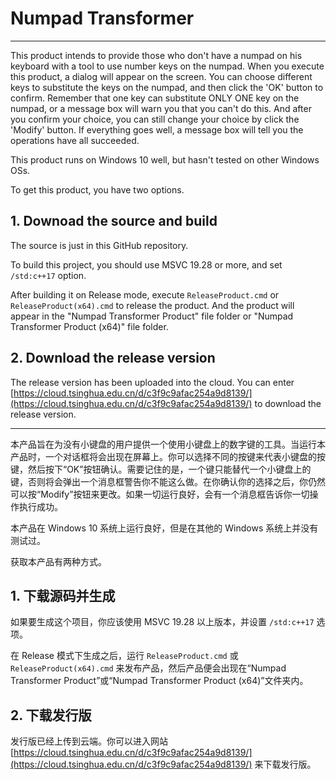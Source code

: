 # Numpad Transformer

---

This product intends to provide those who don't have a numpad on his keyboard with a tool to use number keys on the numpad. When you execute this product, a dialog will appear on the screen. You can choose different keys to substitute the keys on the numpad, and then click the 'OK' button to confirm. Remember that one key can substitute ONLY ONE key on the numpad, or a message box will warn you that you can't do this. And after you confirm your choice, you can still change your choice by click the 'Modify' button. If everything goes well, a message box will tell you the operations have all succeeded. 

This product runs on Windows 10 well, but hasn't tested on other Windows OSs.

To get this product, you have two options.

## 1. Downoad the source and build

The source is just in this GitHub repository.

To build this project, you should use MSVC 19.28 or more, and set `/std:c++17` option. 

After building it on Release mode, execute `ReleaseProduct.cmd` or `ReleaseProduct(x64).cmd` to release the product. And the product will appear in the "Numpad Transformer Product" file folder or "Numpad Transformer Product (x64)" file folder.

## 2. Download the release version

The release version has been uploaded into the cloud. You can enter [https://cloud.tsinghua.edu.cn/d/c3f9c9afac254a9d8139/](https://cloud.tsinghua.edu.cn/d/c3f9c9afac254a9d8139/) to download the release version.

---



本产品旨在为没有小键盘的用户提供一个使用小键盘上的数字键的工具。当运行本产品时，一个对话框将会出现在屏幕上。你可以选择不同的按键来代表小键盘的按键，然后按下“OK”按钮确认。需要记住的是，一个键只能替代一个小键盘上的键，否则将会弹出一个消息框警告你不能这么做。在你确认你的选择之后，你仍然可以按“Modify”按钮来更改。如果一切运行良好，会有一个消息框告诉你一切操作执行成功。

本产品在 Windows 10 系统上运行良好，但是在其他的 Windows 系统上并没有测试过。

获取本产品有两种方式。

## 1. 下载源码并生成

如果要生成这个项目，你应该使用 MSVC 19.28 以上版本，并设置 `/std:c++17` 选项。

在 Release 模式下生成之后，运行 `ReleaseProduct.cmd` 或 `ReleaseProduct(x64).cmd` 来发布产品，然后产品便会出现在“Numpad Transformer Product”或“Numpad Transformer Product (x64)”文件夹内。

## 2. 下载发行版

发行版已经上传到云端。你可以进入网站 [https://cloud.tsinghua.edu.cn/d/c3f9c9afac254a9d8139/](https://cloud.tsinghua.edu.cn/d/c3f9c9afac254a9d8139/) 来下载发行版。